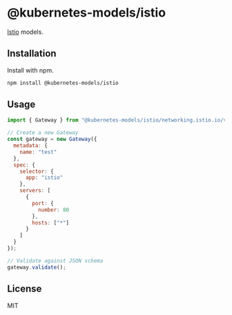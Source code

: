 # @kubernetes-models/istio

[Istio](https://istio.io/) models.

## Installation

Install with npm.

```sh
npm install @kubernetes-models/istio
```

## Usage

```js
import { Gateway } from "@kubernetes-models/istio/networking.istio.io/v1beta1/Gateway";

// Create a new Gateway
const gateway = new Gateway({
  metadata: {
    name: "test"
  },
  spec: {
    selector: {
      app: "istio"
    },
    servers: [
      {
        port: {
          number: 80
        },
        hosts: ["*"]
      }
    ]
  }
});

// Validate against JSON schema
gateway.validate();
```

## License

MIT
